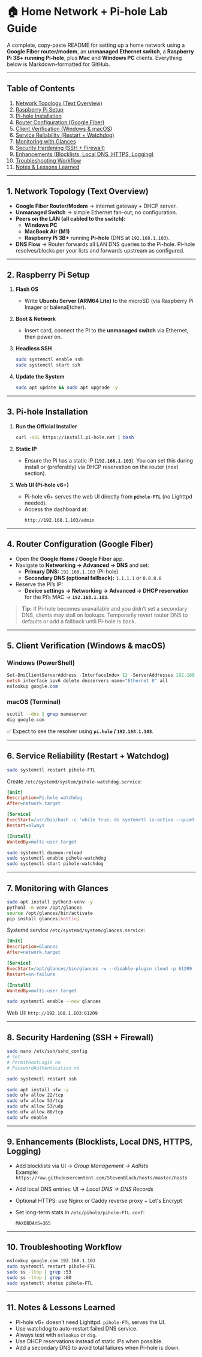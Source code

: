 
# 🏠 Home Network + Pi-hole Lab Guide

A complete, copy-paste README for setting up a home network using a **Google Fiber router/modem**, an **unmanaged Ethernet switch**, a **Raspberry Pi 3B+ running Pi-hole**, plus **Mac** and **Windows PC** clients. Everything below is Markdown-formatted for GitHub.

---

## Table of Contents
1. [Network Topology (Text Overview)](#1-network-topology-text-overview)  
2. [Raspberry Pi Setup](#2-raspberry-pi-setup)  
3. [Pi-hole Installation](#3-pi-hole-installation)  
4. [Router Configuration (Google Fiber)](#4-router-configuration-google-fiber)  
5. [Client Verification (Windows & macOS)](#5-client-verification-windows--macos)  
6. [Service Reliability (Restart + Watchdog)](#6-service-reliability-restart--watchdog)  
7. [Monitoring with Glances](#7-monitoring-with-glances)  
8. [Security Hardening (SSH + Firewall)](#8-security-hardening-ssh--firewall)  
9. [Enhancements (Blocklists, Local DNS, HTTPS, Logging)](#9-enhancements-blocklists-local-dns-https-logging)  
10. [Troubleshooting Workflow](#10-troubleshooting-workflow)  
11. [Notes & Lessons Learned](#11-notes--lessons-learned)

---

## 1. Network Topology (Text Overview)

- **Google Fiber Router/Modem** → internet gateway + DHCP server.  
- **Unmanaged Switch** → simple Ethernet fan-out; no configuration.  
- **Peers on the LAN (all cabled to the switch):**  
  - **Windows PC**  
  - **MacBook Air (M1)**  
  - **Raspberry Pi 3B+** running **Pi-hole** (DNS at `192.168.1.103`).  
- **DNS Flow** → Router forwards all LAN DNS queries to the Pi-hole. Pi-hole resolves/blocks per your lists and forwards upstream as configured.

---

## 2. Raspberry Pi Setup

1. **Flash OS**
   - Write **Ubuntu Server (ARM64 Lite)** to the microSD (via Raspberry Pi Imager or balenaEtcher).

2. **Boot & Network**
   - Insert card, connect the Pi to the **unmanaged switch** via Ethernet, then power on.

3. **Headless SSH**
   ```bash
   sudo systemctl enable ssh
   sudo systemctl start ssh
   ```

4. **Update the System**
   ```bash
   sudo apt update && sudo apt upgrade -y
   ```

---

## 3. Pi-hole Installation

1. **Run the Official Installer**
   ```bash
   curl -sSL https://install.pi-hole.net | bash
   ```

2. **Static IP**
   - Ensure the Pi has a static IP (**`192.168.1.103`**). You can set this during install or (preferably) via DHCP reservation on the router (next section).

3. **Web UI (Pi-hole v6+)**
   - Pi-hole v6+ serves the web UI directly from **`pihole-FTL`** (no Lighttpd needed).
   - Access the dashboard at:
     ```
     http://192.168.1.103/admin
     ```

---

## 4. Router Configuration (Google Fiber)

- Open the **Google Home / Google Fiber** app.  
- Navigate to **Networking → Advanced → DNS** and set:
  - **Primary DNS:** `192.168.1.103` (Pi-hole)
  - **Secondary DNS (optional fallback):** `1.1.1.1` or `8.8.8.8`
- Reserve the Pi’s IP:
  - **Device settings → Networking → Advanced → DHCP reservation** for the Pi’s MAC → **`192.168.1.103`**.

> **Tip:** If Pi-hole becomes unavailable and you didn’t set a secondary DNS, clients may stall on lookups. Temporarily revert router DNS to defaults or add a fallback until Pi-hole is back.

---

## 5. Client Verification (Windows & macOS)

### Windows (PowerShell)
```powershell
Set-DnsClientServerAddress -InterfaceIndex 12 -ServerAddresses 192.168.1.103
netsh interface ipv6 delete dnsservers name="Ethernet 8" all
nslookup google.com
```

### macOS (Terminal)
```bash
scutil --dns | grep nameserver
dig google.com
```

✅ Expect to see the resolver using **`pi.hole` / `192.168.1.103`**.

---

## 6. Service Reliability (Restart + Watchdog)

```bash
sudo systemctl restart pihole-FTL
```

Create `/etc/systemd/system/pihole-watchdog.service`:
```ini
[Unit]
Description=Pi-hole watchdog
After=network.target

[Service]
ExecStart=/usr/bin/bash -c 'while true; do systemctl is-active --quiet pihole-FTL || systemctl restart pihole-FTL; sleep 60; done'
Restart=always

[Install]
WantedBy=multi-user.target
```

```bash
sudo systemctl daemon-reload
sudo systemctl enable pihole-watchdog
sudo systemctl start pihole-watchdog
```

---

## 7. Monitoring with Glances

```bash
sudo apt install python3-venv -y
python3 -m venv /opt/glances
source /opt/glances/bin/activate
pip install glances[bottle]
```

Systemd service `/etc/systemd/system/glances.service`:
```ini
[Unit]
Description=Glances
After=network.target

[Service]
ExecStart=/opt/glances/bin/glances -w --disable-plugin cloud -p 61209
Restart=on-failure

[Install]
WantedBy=multi-user.target
```

```bash
sudo systemctl enable --now glances
```
Web UI: `http://192.168.1.103:61209`

---

## 8. Security Hardening (SSH + Firewall)

```bash
sudo nano /etc/ssh/sshd_config
# Set:
# PermitRootLogin no
# PasswordAuthentication no

sudo systemctl restart ssh
```

```bash
sudo apt install ufw -y
sudo ufw allow 22/tcp
sudo ufw allow 53/tcp
sudo ufw allow 53/udp
sudo ufw allow 80/tcp
sudo ufw enable
```

---

## 9. Enhancements (Blocklists, Local DNS, HTTPS, Logging)

- Add blocklists via UI → *Group Management → Adlists*  
  Example: `https://raw.githubusercontent.com/StevenBlack/hosts/master/hosts`

- Add local DNS entries: UI → *Local DNS → DNS Records*

- Optional HTTPS: use Nginx or Caddy reverse proxy + Let's Encrypt

- Set long-term stats in `/etc/pihole/pihole-FTL.conf`:  
  ```
  MAXDBDAYS=365
  ```

---

## 10. Troubleshooting Workflow

```bash
nslookup google.com 192.168.1.103
sudo systemctl restart pihole-FTL
sudo ss -ltnp | grep :53
sudo ss -ltnp | grep :80
sudo systemctl status pihole-FTL
```

---

## 11. Notes & Lessons Learned

- Pi-hole v6+ doesn’t need Lighttpd. `pihole-FTL` serves the UI.  
- Use watchdog to auto-restart failed DNS service.  
- Always test with `nslookup` or `dig`.  
- Use DHCP reservations instead of static IPs when possible.  
- Add a secondary DNS to avoid total failures when Pi-hole is down.
